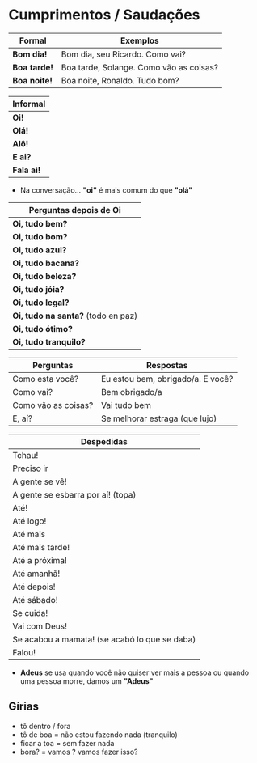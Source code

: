 # Cumprimentos / Saudações

| Formal | Exemplos |
| -- | -- |
| **Bom dia!**   | Bom dia, seu Ricardo. Como vai? |
| **Boa tarde!** | Boa tarde, Solange. Como vão as coisas? |
| **Boa noite!** | Boa noite, Ronaldo. Tudo bom? |

| Informal |
| -- |
| **Oi!**      |
| **Olá!**     |
| **Alô!**     |
| **E ai?**    |
| **Fala ai!** |

* Na conversação... **"oi"** é mais comum do que **"olá"**

| Perguntas depois de Oi |
| -- |
| **Oi, tudo bem?** |
| **Oi, tudo bom?** |
| **Oi, tudo azul?** |
| **Oi, tudo bacana?** |
| **Oi, tudo beleza?** |
| **Oi, tudo jóia?** |
| **Oi, tudo legal?** |
| **Oi, tudo na santa?** (todo en paz) |
| **Oi, tudo ótimo?** |
| **Oi, tudo tranquilo?** |

| Perguntas | Respostas |
| -- | -- |
| Como esta você?     | Eu estou bem, obrigado/a. E você? |
| Como vai?           | Bem obrigado/a |
| Como vão as coisas? | Vai tudo bem |
| E, aí?              | Se melhorar estraga (que lujo) |

| Despedidas |
| -- |
| Tchau! |
| Preciso ir |
| A gente se vê! |
| A gente se esbarra por aí! (topa) |
| Até! |
| Até logo! |
| Até mais |
| Até mais tarde! |
| Até a próxima! |
| Até amanhã! |
| Até depois! |
| Até sábado! |
| Se cuida! |
| Vai com Deus! |
| Se acabou a mamata! (se acabó lo que se daba) |
| Falou! |

* **Adeus** se usa quando você não quiser ver mais a pessoa ou quando uma pessoa morre, damos um **"Adeus"**

## Gírias

* tô dentro / fora
* tô de boa = não estou fazendo nada (tranquilo)
* ficar a toa = sem fazer nada
* bora? = vamos ? vamos fazer isso?
